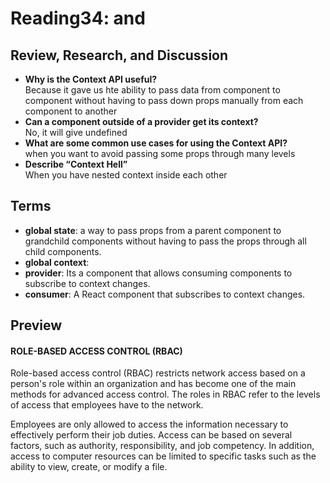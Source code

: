 # Reading34: <Login /> and <Auth />

## Review, Research, and Discussion

- **Why is the Context API useful?**  
  Because it gave us hte ability to pass data from component to component without having to pass down props manually from each component to another
- **Can a component outside of a provider get its context?**  
  No, it will give undefined
- **What are some common use cases for using the Context API?**  
  when you want to avoid passing some props through many levels
- **Describe “Context Hell”**  
  When you have nested context inside each other

## Terms

- **global state**: a way to pass props from a parent component to grandchild components without having to pass the props through all child components.
- **global context**:
- **provider**: Its a component that allows consuming components to subscribe to context changes.
- **consumer**: A React component that subscribes to context changes.

## Preview

#### ROLE-BASED ACCESS CONTROL (RBAC)

Role-based access control (RBAC) restricts network access based on a person's role within an organization and has become one of the main methods for advanced access control. The roles in RBAC refer to the levels of access that employees have to the network.

Employees are only allowed to access the information necessary to effectively perform their job duties. Access can be based on several factors, such as authority, responsibility, and job competency. In addition, access to computer resources can be limited to specific tasks such as the ability to view, create, or modify a file.
